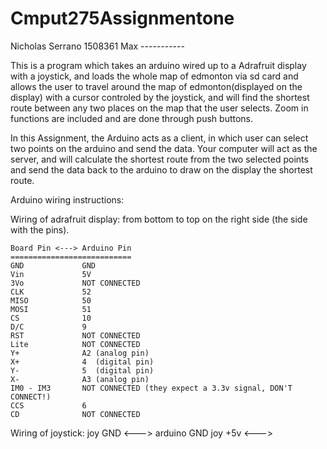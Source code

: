# Cmput275Assignmentone
Nicholas Serrano 1508361
Max -----------

This is a program which takes an arduino wired up to a Adrafruit display with a joystick, and loads the whole map of edmonton via sd card and allows the user to travel around the map of edmonton(displayed on the display) with a cursor controled by the joystick, and will find the shortest route between any two places on the map that the user selects. Zoom in functions are included and are done through push buttons.

In this Assignment, the Arduino acts as a client, in which user can select two points on the arduino and send the data. Your computer will act as the server, and will calculate the shortest route from the two selected points and send the data back to the arduino to draw on the display the shortest route.

Arduino wiring instructions:
 
 Wiring of adrafruit display: from bottom to top on the right side (the side with the pins).

    Board Pin <---> Arduino Pin
    ===========================
    GND             GND
    Vin             5V
    3Vo             NOT CONNECTED
    CLK             52
    MISO            50
    MOSI            51
    CS              10
    D/C             9
    RST             NOT CONNECTED
    Lite            NOT CONNECTED
    Y+              A2 (analog pin)
    X+              4  (digital pin)
    Y-              5  (digital pin)
    X-              A3 (analog pin)
    IM0 - IM3       NOT CONNECTED (they expect a 3.3v signal, DON'T CONNECT!)
    CCS             6
    CD              NOT CONNECTED
    
 Wiring of joystick:
 joy GND <---> arduino GND
 joy +5v <---> 
    
